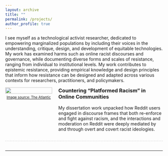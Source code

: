 ```yaml
---
layout: archive
title: ""
permalink: /projects/
author_profile: true
---
```


I see myself as a technological activist researcher, dedicated to empowering marginalized populations by including their voices in the understanding, critique, design, and development of equitable technologies. My work has examined harms such as online racist discourses and governance, while documenting diverse forms and scales of resistance, ranging from individual to institutional levels. My work contributes to epistemic resistance, providing empirical knowledge and design principles that inform how resistance can be designed and adapted across various contexts for researchers, practitioners, and policymakers. 

<!-- Project 1 -->
<div style="display: flex; align-items: flex-start; margin-bottom: 30px; border-bottom: 1px dashed #ccc; padding-bottom: 15px;">
  <div style="width: 150px; min-width: 150px; max-height: 100px;">
    <img src="/images/reddit.jpg" style="width: 100%; height: auto;">
    <p style="font-size: 0.8em; text-align: center; margin-top: 5px;">
      <a href="https://www.theatlantic.com/technology/archive/2020/06/reddit-racism-open-letter/612958/" target="_blank">Image source: The Atlantic</a>
    </p>
  </div>
  <div style="margin-left: 20px;">
    <h3 style="margin-top: 0;">Countering “Platformed Racism” in Online Communities</h3>
    <p>My dissertation work unpacked how Reddit users engaged in discourse frames that both re-enforce and fight against racism, and the interactions and moderation on Reddit were deeply mediated by and through overt and covert racist ideologies.</p>
  </div>
</div>

---
<!--
## Project 2: Algorithmic Transparency
![Algorithmic Transparency](/images/project2_image.png)  
[Image Source](https://example.com/project2-source-link)  
**Another title**  
A brief overview. This research aims to enhance transparency in AI-driven systems, providing insights into biases and developing tools that support user understanding.

---

## Project 3: Inclusive Pedagogy
![Inclusive Pedagogy](/images/project3_image.png)  
[Image Source](https://example.com/project3-source-link)  
**Title for Inclusive Pedagogy**  
Focused on equitable data science education, this project builds culturally relevant teaching resources to engage underrepresented students in STEM fields.
<!--{% include base_path %}


{% for post in site.projects %}
  {% include archive-single.html %}
{% endfor %}-->

